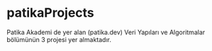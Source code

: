 # patikaProjects
Patika Akademi de yer alan (patika.dev) Veri Yapıları ve Algoritmalar bölümünün 3 projesi yer almaktadır. 
